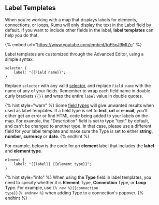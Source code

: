 ## Label Templates

When you're working with a map that displays labels for elements, connections, or loops, Kumu will only display the text in the Label [field](/guides/fields.md) by default. If you want to include other fields in the label, **label templates** can help you do that.

{% embed url="https://www.youtube.com/embed/tqF5xJ9MfZo" %}

Label templates are customized through the Advanced Editor, using a simple syntax.

```
selector {
    label: "{{Field name}}";
}
```

Replace `selector` with any valid [selector](/guides/selectors.md), and replace `Field name` with the name of any of your fields. Remember to wrap each field name in double curly brackets `{{}}` and wrap the entire `label` value in double quotes.

{% hint style="warn" %}
Some <a class="alert-link" href="/guides/fields.md#field-type">field types</a> will give unwanted results when used as label templates. If a field type is set to <strong>text</strong>, <strong>url</strong> or <strong>e-mail</strong>, you'll either get an error or find HTML code being added to your labels on the map. For example, the "Description" field is set to type "text" by default, and can't be changed to another type. In that case, please use a different field for your label template and make sure the Type is set to either <strong>string</strong>, <strong>number</strong>, <strong>currency</strong> or <strong>date</strong>.
{% endhint %}

For example, below is the code for an **element** label that includes the **label** and **element type**.
```
element {
    label: "{{label}} {{element type}}";
}
```

{% hint style="info" %}
When using the <strong>Type</strong> field in label templates, you need to specify whether it is <strong>Element</strong> Type, <strong>Connection</strong> Type, or <strong>Loop</strong> Type. For example, use <code>{% raw %}{{connection type}}{% endraw %}</code> when adding Type to a connection's popover.
{% endhint %}


